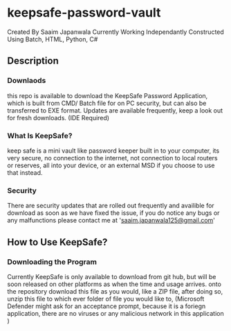 # keepsafe-password-vault
Created By Saaim Japanwala
Currently Working Independantly
Constructed Using Batch, HTML, Python, C#

## Description

### Downlaods

this repo is available to download the KeepSafe Password Application, which is built from CMD/ Batch file for on PC security, but can also be transferred to EXE format. Updates are available frequently, keep a look out for fresh downloads. (IDE Required)  

### What Is KeepSafe?
keep safe is a mini vault like password keeper built in to your computer, its very secure, no connection to the internet, not connection to local routers or reserves, all into your device, or an external MSD if you choose to use that instead.

### Security

There are security updates that are rolled out frequently and availible for download as soon as we have fixed the issue, if you do notice any bugs or any malfunctions please contact me at 'saaim.japanwala125@gmail.com'

## How to Use KeepSafe?

### Downloading the Program

Currently KeepSafe is only available to download from git hub, but will be soon released on other platforms as when the time and usage arrives. onto the repository download this file as you would, like a ZIP file, after doing so, unzip this file to which ever folder of file you would like to, (Microsoft Defender might ask for an acceptance prompt, because it is a foriegn application, there are no viruses or any malicious network in this application ) 
